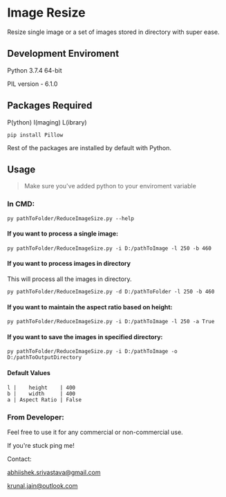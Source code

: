 # Image Resize
Resize single image or a set of images stored in directory with super ease.

## Development Enviroment
Python 3.7.4 64-bit

PIL version - 6.1.0

## Packages Required
P(ython) I(maging) L(ibrary)
```
pip install Pillow
```
Rest of the packages are installed by default with Python.

## Usage
> Make sure you've added python to your enviroment variable

### In CMD:
```
py pathToFolder/ReduceImageSize.py --help
```

#### If you want to process a single image:
```
py pathToFolder/ReduceImageSize.py -i D:/pathToImage -l 250 -b 460
```

#### If you want to process images in directory
This will process all the images in directory.
```
py pathToFolder/ReduceImageSize.py -d D:/pathToFolder -l 250 -b 460
```

#### If you want to maintain the aspect ratio based on height:
```
py pathToFolder/ReduceImageSize.py -i D:/pathToImage -l 250 -a True
```

#### If you want to save the images in specified directory:
```
py pathToFolder/ReduceImageSize.py -i D:/pathToImage -o D:/pathToOutputDirectory
```

#### Default Values
```
l |    height    | 400  
b |    width     | 400  
a | Aspect Ratio | False
```

### From Developer:
Feel free to use it for any commercial or non-commercial use. 

If you're stuck ping me!

Contact: 

abhiishek.srivastava@gmail.com

krunal.jain@outlook.com

